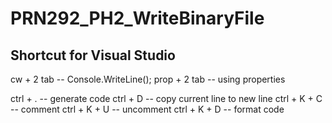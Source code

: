 # PRN292_PH2_WriteBinaryFile

## Shortcut for Visual Studio

cw + 2 tab			-- Console.WriteLine();
prop + 2 tab		-- using properties

ctrl + .			-- generate code
ctrl + D			-- copy current line to new line
ctrl + K + C 		-- comment
ctrl + K + U		-- uncomment
ctrl + K + D		-- format code
